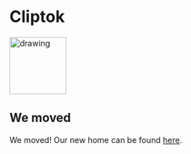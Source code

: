 # Cliptok

<p align="left">
  <img src="https://ashishdotme-assets.s3.ap-south-1.amazonaws.com/logo.png" alt="drawing" width="100"/>
</p>

## We moved

We moved! Our new home can be found [here](https://github.com/ashishdotme/ansu-bot).
